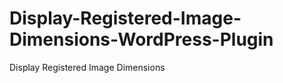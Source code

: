 Display-Registered-Image-Dimensions-WordPress-Plugin
====================================================

Display Registered Image Dimensions
